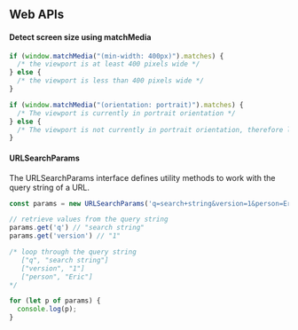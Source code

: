 ## Web APIs

#### Detect screen size using matchMedia

```js
if (window.matchMedia("(min-width: 400px)").matches) {
  /* the viewport is at least 400 pixels wide */
} else {
  /* the viewport is less than 400 pixels wide */
}

if (window.matchMedia("(orientation: portrait)").matches) {
  /* The viewport is currently in portrait orientation */
} else {
  /* The viewport is not currently in portrait orientation, therefore landscape */
}
```

#### URLSearchParams

The URLSearchParams interface defines utility methods to work with the query string of a URL.

```js
const params = new URLSearchParams('q=search+string&version=1&person=Eric');

// retrieve values from the query string
params.get('q') // "search string"
params.get('version') // "1"

/* loop through the query string
   ["q", "search string"]
   ["version", "1"]
   ["person", "Eric"]
*/

for (let p of params) {
  console.log(p);
}
```
